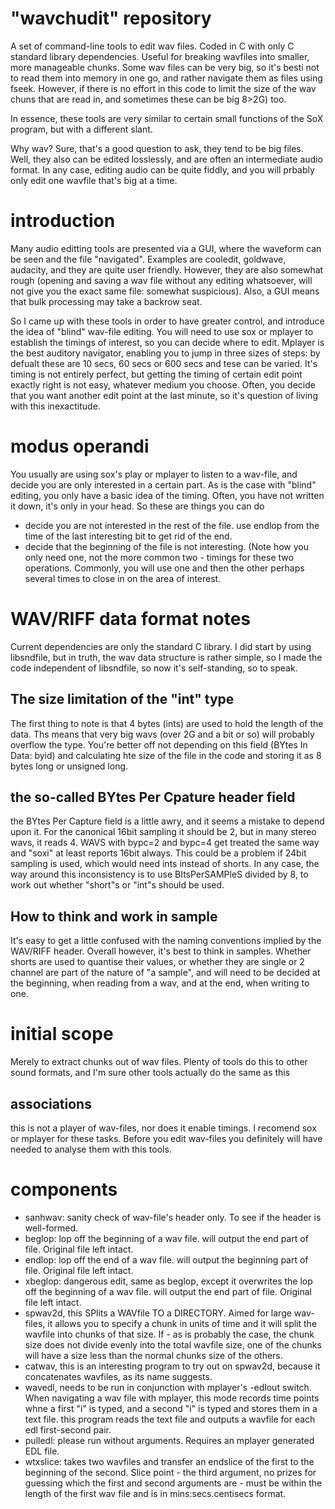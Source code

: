 # "wavchudit" repository
A set of command-line tools to edit wav files. Coded in C with only C standard library dependencies. Useful for breaking wavfiles into smaller, more manageable chunks. Some wav files can be very big, so it's besti not to read them into memory in one go, and rather navigate them as files using fseek. However, if there is no effort in this code to limit the size of the wav chuns that are read in, and sometimes these can be big 8>2G) too.

In essence, these tools are very similar to certain small functions of the SoX program, but with a different slant.

Why wav? Sure, that's a good question to ask, they tend to be big files. Well, they also can be edited losslessly, and are often
an intermediate audio format. In any case, editing audio can be quite fiddly, and you will prbably only edit one wavfile that's big at a time.

# introduction
Many audio editting tools are presented via a GUI, where the waveform can be seen
and the file "navigated". Examples are cooledit, goldwave, audacity, and they are quite user friendly. However, they
are also somewhat rough (opening and saving a wav file without any editing whatsoever, will not give you the exact same
file: somewhat suspicious). Also, a GUI means that bulk processing may take a backrow seat.

So I came up with these tools in order to have greater control, and introduce the idea of "blind" wav-file editing. You will need to use
sox or mplayer to establish the timings of interest, so you can decide where to edit. Mplayer is the best auditory navigator, enabling you to jump in three sizes of steps: by defualt these are 10 secs, 60 secs or 600 secs and tese can be varied. It's timing is not entirely perfect, but getting the timing of certain edit point exactly right is not easy, whatever medium you choose. Often, you decide that you want another edit point at the last minute, so it's question of living with this inexactitude.

# modus operandi
You usually are using sox's play or mplayer to listen to a wav-file, and decide you are only interested in a certain part. As is the case with "blind" editing, you only have a basic idea of the timing. Often, you have not written it down, it's only in your head. So these are things you can do
* decide you are not interested in the rest of the file. use endlop from the time of the last interesting bit to get rid of the end.
* decide that the beginning of the file is not interesting.
(Note how you only need one, not the more common two - timings for these two operations. Commonly, you will use one and then the other
perhaps several times to close in on the area of interest.

# WAV/RIFF data format notes
Current dependencies are only the standard C library. I did start by using libsndfile, but in truth, the wav data structure is rather simple, so I made the code independent of libsndfile, so now it's self-standing, so to speak.

## The size limitation of the "int" type
The first thing to note is that 4 bytes (ints) are used to hold the length of the data. Ths means that very big wavs (over 2G and a bit or so) will probably overflow the type. You're better off not depending on this field (BYtes In Data: byid) and calculating hte size of the file in the code and storing it as 8 bytes long or unsigned long.

## the so-called BYtes Per Cpature header field
the BYtes Per Capture field is a little awry, and it seems a mistake to depend upon it. For the canonical 16bit sampling it should be 2, but in many stereo wavs, it reads 4. WAVS with bypc=2 and bypc=4 get treated the same way and "soxi" at least reports 16bit always. This could be a problem if 24bit sampling is used, which would need ints instead of shorts. In any case, the way around this inconsistency is to use BItsPerSAMPleS divided by 8, to work out whether "short"s or "int"s should be used.

## How to think and work in sample
It's easy to get a little confused with the naming conventions implied by the WAV/RIFF header. Overall however, it's best to think in samples. Whether shorts are used to quantise their values, or whether they are single or 2 channel are part of the nature of "a sample", and will need to be decided at the beginning, when reading from a wav, and at the end, when writing to one.

# initial scope
Merely to extract chunks out of wav files. Plenty of tools do this to other sound formats,
and I'm sure other tools actually do the same as this

## associations
this is not a player of wav-files, nor does it enable timings. I recomend sox or mplayer for these tasks.
Before you edit wav-files you definitely will have needed to analyse them with this tools.

# components
* sanhwav: sanity check of wav-file's header only. To see if the header is well-formed.
* beglop: lop off the beginning of a wav file. will output the end part of file. Original file left intact.
* endlop: lop off the end of a wav file. will output the beginning part of file. Original file left intact.
* xbeglop: dangerous edit, same as beglop, except it overwrites the lop off the beginning of a wav file. will output the end part of file. Original file left intact.
* spwav2d, this SPlits a WAVfile TO a DIRECTORY. Aimed for large wav-files, it allows you to specify a chunk in units of
time and it will split the wavfile into chunks of that size. If - as is probably the case, the chunk size does not divide evenly into the total wavfile size, one of the chunks will have a size less than the normal chunks size of the others.
* catwav, this is an interesting program to try out on spwav2d, because it concatenates wavfiles, as its name suggests.
* wavedl, needs to be run in conjunction with mplayer's -edlout switch. When navigating a wav file with mplayer, this mode records time points whne a first "i" is typed, and a second "i" is typed and stores them in a text file. this program reads the text file and outputs a wavfile for each edl first-second pair.
* pulledl: please run without arguments. Requires an mplayer generated EDL file.
* wtxslice: takes two wavfiles and transfer an endslice of the first to the beginning of the second. Slice point - the third argument, no prizes for guessing which the first and second arguments are - must be within the length of the first wav file and is in mins:secs.centisecs format.
